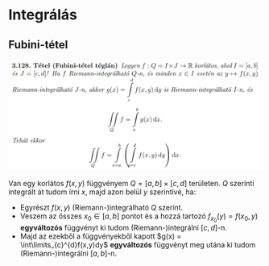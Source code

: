 # Integrálás

## Fubini-tétel

![./assets/fubini.png](./assets/fubini.png)

Van egy korlátos $f(x,y)$ függvényem $Q=[a,b]\times{}[c,d]$ területen. $Q$ szerinti integrált át tudom írni $x$, majd azon belül $y$ szerintivé, ha:
- Egyrészt $f(x,y)$ (Riemann-)integrálható $Q$ szerint.
- Veszem az összes $x_0 \in{} [a,b]$ pontot és a hozzá tartozó $f_{x_0}(y) = f(x_0, y)$ **egyváltozós** függvényt ki tudom (Riemann-)integrálni $[c,d]$-n.
- Majd az ezekből a függvényekből kapott $g(x) = \int\limits_{c}^{d}f(x,y)dy$ **egyváltozós** függvényt meg utána ki tudom (Riemann-)integrálni $[a,b]$-n.
